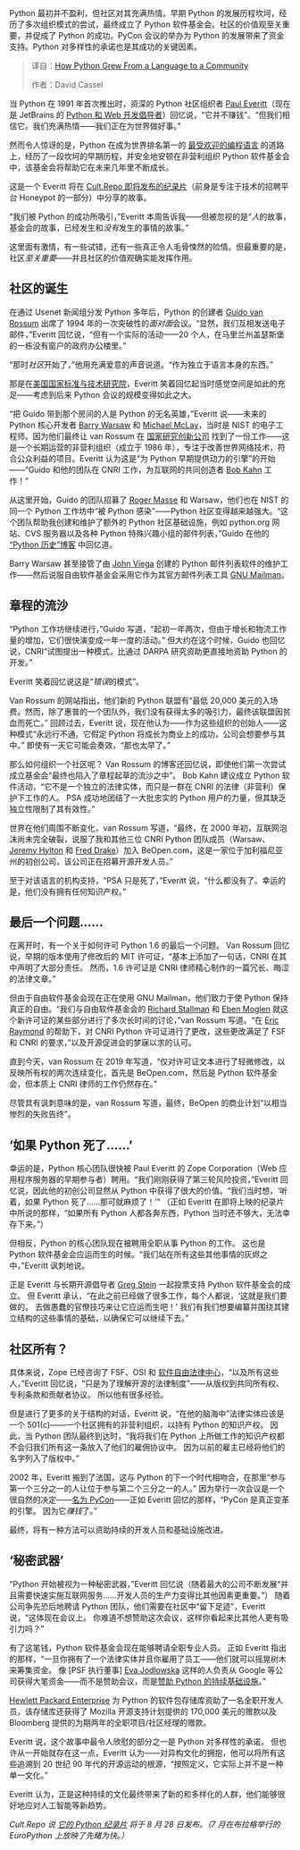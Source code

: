 <!--
title: Python：从语言到社区的成长之路
cover: https://cdn.thenewstack.io/media/2025/08/686c6b18-paul-everitt-big-smile-interviewed-by-david-cassel-on-zoom-for-the-new-stack-july-25-2025-1024x586-1.png
summary: Python 最初并不盈利，但社区对其充满热情。早期 Python 的发展历程坎坷，经历了多次组织模式的尝试，最终成立了 Python 软件基金会。社区的价值观至关重要，并促成了 Python 的成功。PyCon 会议的举办为 Python 的发展带来了资金支持。Python 对多样性的承诺也是其成功的关键因素。
-->

Python 最初并不盈利，但社区对其充满热情。早期 Python 的发展历程坎坷，经历了多次组织模式的尝试，最终成立了 Python 软件基金会。社区的价值观至关重要，并促成了 Python 的成功。PyCon 会议的举办为 Python 的发展带来了资金支持。Python 对多样性的承诺也是其成功的关键因素。

> 译自：[How Python Grew From a Language to a Community](https://thenewstack.io/how-python-grew-from-a-language-to-a-community/)
> 
> 作者：David Cassel

当 Python 在 1991 年首次推出时，资深的 Python 社区组织者 [Paul Everitt](https://www.linkedin.com/in/paeveritt)（现在是 JetBrains 的 [Python 和 Web 开发倡导者](https://www.jetbrains.com/guide/authors/pwe/)）回忆说，“它并不赚钱”。“但我们相信它。我们充满热情——我们正在为世界做好事。”

然而令人惊讶的是，Python 在成为世界排名第一的 [最受欢迎的编程语言](https://www.tiobe.com/tiobe-index/) 的道路上，经历了一段坎坷的早期历程，并安全地安顿在非营利组织 Python 软件基金会中，该基金会将帮助它在未来几年里不断成长。

这是一个 Everitt 将在 [Cult.Repo 即将发布的纪录片](https://youtu.be/pqBqdNIPrbo?si=pOLF64JUSXOT9ovs)（前身是专注于技术的招聘平台 Honeypot 的一部分）中分享的故事。

“我们被 Python 的成功所吸引，”Everitt 本周告诉我——但被忽视的是“*人*的故事，基金会的故事，已经发生和*没有*发生的事情的故事。”

这里面有激情，有一些试错，还有一些真正令人毛骨悚然的险情。但最重要的是，社区*至关重要*——并且社区的价值观确实能发挥作用。

## 社区的诞生

在通过 Usenet 新闻组分发 Python 多年后，Python 的创建者 [Guido van Rossum](https://thenewstack.io/guido-van-rossums-ambitious-plans-for-improving-python-performance/) 出席了 1994 年的一次突破性的*面对面*会议。“显然，我们互相发送电子邮件，”Everitt 回忆说，“但有一个实际的活动——20 个人，在马里兰州盖瑟斯堡的一栋没有窗户的政府办公楼里。”

“那时*社区*开始了，”他用充满爱意的声音说道。“作为独立于语言本身的东西。”

那是在[美国国家标准与技术研究院](https://thenewstack.io/nist-secures-encryption-for-a-time-after-classical-computing/)，Everitt 笑着回忆起当时感觉空间是如此的充足——考虑到后来 Python 会议的规模变得如此之大。

“把 Guido 带到那个房间的人是 Python 的无名英雄，”Everitt 说——未来的 Python 核心开发者 [Barry Warsaw](https://www.linkedin.com/in/barry-warsaw/) 和 [Michael McLay](https://www.linkedin.com/in/michaelmclay/)，当时是 NIST 的电子工程师。因为他们最终让 van Rossum 在 [国家研究创新公司](https://www.cnri.reston.va.us/) 找到了一份工作——这是一个长期运营的非营利组织（成立于 1986 年），专注于改善世界网络技术，符合公众利益的项目。Everitt 认为这是“为 Python 早期提供动力的引擎”的开始——“Guido 和他的团队在 CNRI 工作，为互联网的共同创造者 [Bob Kahn](https://en.wikipedia.org/wiki/Robert_Kahn_(computer_scientist)) 工作！”

从这里开始，Guido 的团队招募了 [Roger Masse](https://www.linkedin.com/in/rogeremasse/) 和 Warsaw，他们也在 NIST 的同一个 Python 工作坊中“被 Python 感染”——Python 社区变得越来越强大。“这个团队帮助我创建和维护了额外的 Python 社区基础设施，例如 python.org 网站、CVS 服务器以及各种 Python 特殊兴趣小组的邮件列表，”Guido 在他的 [“Python 历史”博客](https://python-history.blogspot.com/2009/01/personal-history-part-2-cnri-and-beyond.html) 中回忆道。

Barry Warsaw 甚至接管了由 [John Viega](https://www.linkedin.com/in/viega/) 创建的 Python 邮件列表软件的维护工作——然后说服自由软件基金会采用它作为其官方邮件列表工具 [GNU Mailman](https://directory.fsf.org/wiki/Mailman)。

## 章程的流沙

“Python 工作坊继续进行，”Guido 写道，“起初一年两次，但由于增长和物流工作量的增加，它们很快演变成一年一度的活动。” 但大约在这个时候，Guido 也回忆说，CNRI“试图提出一种模式，比通过 DARPA 研究资助更直接地资助 Python 的开发。”

Everitt 笑着回忆说这是“*错误*的模式”。

Van Rossum 的网站指出，他们新的 Python 联盟有“最低 20,000 美元的入场费。然而，除了惠普的一个团队外，我们没有获得太多的吸引力，最终该联盟因贫血而死亡。” 回顾过去，Everitt 说，现在他认为——作为这些组织的创始人——这种模式“永远行不通。它假定 Python 将成长为商业上的成功，公司会想要参与其中。” 即使有一天它可能会奏效，“那也太早了。”

那么如何组织一个社区呢？ Van Rossum 的博客还回忆说，即使他们第一次尝试成立基金会“最终也陷入了章程起草的流沙之中”。 Bob Kahn 建议成立 Python 软件活动，“它不是一个独立的法律实体，而只是一群在 CNRI 的法律（非营利）保护下工作的人。 PSA 成功地团结了一大批忠实的 Python 用户的力量，但其缺乏独立性限制了其有效性。”

世界在他们周围不断变化，van Rossum 写道，“最终，在 2000 年初，互联网泡沫尚未完全破裂，说服了我和其他三位 CNRI Python 团队成员（Warsaw、[Jeremy Hylton](https://www.linkedin.com/in/jhylton/) 和 [Fred Drake](https://www.linkedin.com/in/fdrake/)）加入 BeOpen.com，这是一家位于加利福尼亚州的初创公司，该公司正在招募开源开发人员。”

至于对该语言的机构支持，“PSA 只是死了，”Everitt 说，“什么都没有了。幸运的是，他们没有拥有任何知识产权。”

## 最后一个问题……

在离开时，有一个关于如何许可 Python 1.6 的最后一个问题。 Van Rossum 回忆说，早期的版本使用了修改后的 MIT 许可证，“基本上添加了一句话，CNRI 在其中声明了大部分责任。 然而，1.6 许可证是 CNRI 律师精心制作的一篇冗长、晦涩的法律文章。”

但由于自由软件基金会现在正在使用 GNU Mailman，他们致力于使 Python 保持真正的自由。“我们与自由软件基金会的 [Richard Stallman](https://stallman.org/) 和 [Eben Moglen](https://www.linkedin.com/in/eben-moglen-b38b9923/) 就这个新许可证的某些部分进行了多次长时间的讨论，”van Rossum 写道。“在 [Eric Raymond](https://www.linkedin.com/in/ericraymond/) 的帮助下，对 CNRI Python 许可证进行了更改，这些更改满足了 FSF 和 CNRI 的要求，”以及开源促进会的梦寐以求的认可。

直到今天，van Rossum 在 2019 年写道，“仅对许可证文本进行了轻微修改，以反映所有权的两次连续变化，首先是 BeOpen.com，然后是 Python 软件基金会，但本质上 CNRI 律师的工作仍然存在。”

尽管具有讽刺意味的是，van Rossum 写道，最终，BeOpen 的商业计划“以相当惨烈的失败告终”。

## ‘如果 Python 死了……’

幸运的是，Python 核心团队很快被 Paul Everitt 的 Zope Corporation（Web 应用程序服务器的早期参与者）聘用。“我们刚刚获得了第三轮风险投资，”Everitt 回忆说，因此他的初创公司显然从 Python 中获得了很大的价值。“我们当时想，‘听着，如果 Python 死了……那可就麻烦了！’” （正如 Everitt 在即将上映的纪录片中所说的那样，“如果所有 Python 人都各奔东西，Python 当时还不够大，无法幸存下来。”）

但相反，Python 的核心团队现在被聘用全职从事 Python 的工作。 这也是 Python 软件基金会应运而生的时候。“我们站在所有这些其他事情的灰烬之中，”Everitt 讽刺地说。

正是 Everitt 与长期开源倡导者 [Greg Stein](https://en.wikipedia.org/wiki/Greg_Stein) 一起投票支持 Python 软件基金会的成立。 但 Everitt 承认，“在此之前已经做了很多工作，每个人都说，‘这就是我们要做的。 去做愚蠢的官僚技巧来让它应运而生吧！’ 我们有我们想要编纂并围绕其建立结构的这些事情的基础，以确保它可以继续下去。”

## 社区所有？

具体来说，Zope 已经咨询了 FSF、OSI 和 [软件自由法律中心](https://en.wikipedia.org/wiki/Software_Freedom_Law_Center)，“以及所有这些人，”Everitt 回忆说，“只是为了理解开源的法律制度”——从版权到共同所有权、专利条款和贡献者协议。 所以他有很多经验。

但是进行了更多的关于结构的对话，Everitt 说，“在他的脑海中”法律实体应该是一个 501(c)——一个社区拥有的非营利组织，以持有 Python 的知识产权。 因此，当 Python 团队最终到达时，“我将我们在 Python 上所做工作的知识产权都不会归我们所有这一条放入了他们的雇佣协议中。 因为以前的雇主已经将他们的名字列入了版权中。”

2002 年，Everitt 搬到了法国，这与 Python 的下一个时代相吻合，在那里“参与第一个三分之一的人让位于参与第二个三分之一的人。” 因为举行一次会议是一个很自然的决定——[名为 PyCon](https://thenewstack.io/pyconus-simon-willison-on-hacking-llms-for-fun-and-profit/)——正如 Everitt 回忆的那样，“PyCon 是真正变革的引擎。 因为它*赚钱*了。”

最终，将有一种方法可以资助持续的开发人员和基础设施改进。

## ‘秘密武器’

“Python 开始被视为一种秘密武器，”Everitt 回忆说（随着最大的公司不断发展“并且需要快速实施互联网服务……开发人员的生产力变得比其他因素更重要。”） 随着公司争先恐后地聘请 Python 团队，他们需要在社区中“留下足迹”，Everitt 说，“这体现在会议上。 你难道不想赞助这次会议，这样你看起来比其他人更有吸引力吗？”

有了这笔钱，Python 软件基金会现在能够聘请全职专业人员。 正如 Everitt 指出的那样，“一旦你拥有了一个法律实体并且你雇用了员工——他们就可以摇晃树木来筹集资金。 像 [PSF 执行董事] [Eva Jodlowska](https://x.com/ewa_jodlowska/status/1897682315184132467) 这样的人负责从 Google 等公司获得大笔资金——而不是赞助会议，而是[赞助 Python 的持续基础设施](https://thenewstack.io/python-software-foundation-honors-ewa-jodlowskas-service/)。”

[Hewlett Packard Enterprise](https://www.hpe.com/us/en/ezmeral.html?utm_content=inline+mention) 为 Python 的软件包存储库资助了一名全职开发人员，该存储库还获得了 Mozilla 开源支持计划提供的 170,000 美元的赠款以及 Bloomberg 提供的为期两年的全职项目/社区经理的赠款。

Everitt 说，这个故事中最令人欣慰的部分之一是 Python 对多样性的承诺。 但也许从一开始就存在这一点，Everitt 认为——对异构文化的拥抱，他可以将所有这些追溯到 20 世纪 90 年代的开源运动的根源，“按照定义，它实际上并不是一种单一文化。”

Everitt 认为，正是这种持续的文化最终带来了新的和多样化的人群，他们能够很好地应对人工智能等新趋势。

*Cult.Repo 说 [它的 Python 纪录片](https://youtu.be/pqBqdNIPrbo) 将于 8 月 28 日发布。（7 月在布拉格举行的 EuroPython 上放映了先睹为快。）*